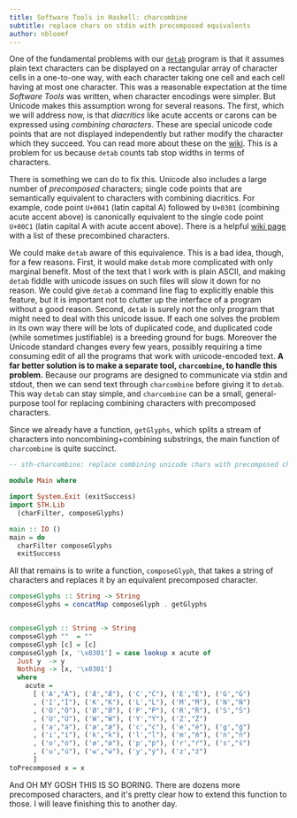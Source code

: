 ```yaml
---
title: Software Tools in Haskell: charcombine
subtitle: replace chars on stdin with precomposed equivalents
author: nbloomf
---
```


One of the fundamental problems with our [``detab``](/pages/sth/tool/detab.html) program is that it assumes plain text characters can be displayed on a rectangular array of character cells in a one-to-one way, with each character taking one cell and each cell having at most one character. This was a reasonable expectation at the time *Software Tools* was written, when character encodings were simpler. But Unicode makes this assumption wrong for several reasons. The first, which we will address now, is that *diacritics* like acute accents or carons can be expressed using *combining characters*. These are special unicode code points that are not displayed independently but rather modify the character which they succeed. You can read more about these on the [wiki](https://en.wikipedia.org/wiki/Combining_character). This is a problem for us because ``detab`` counts tab stop widths in terms of characters.

There is something we can do to fix this. Unicode also includes a large number of *precomposed* characters; single code points that are semantically equivalent to characters with combining diacritics. For example, code point ``U+0041`` (latin capital A) followed by ``U+0301`` (combining acute accent above) is canonically equivalent to the single code point ``U+00C1`` (latin capital A with acute accent above). There is a helpful [wiki page](https://en.wikipedia.org/wiki/List_of_precomposed_Latin_characters_in_Unicode) with a list of these precombined characters.

We could make ``detab`` aware of this equivalence. This is a bad idea, though, for a few reasons. First, it would make ``detab`` more complicated with only marginal benefit. Most of the text that I work with is plain ASCII, and making ``detab`` fiddle with unicode issues on such files will slow it down for no reason. We could give ``detab`` a command line flag to explicitly enable this feature, but it is important not to clutter up the interface of a program without a good reason. Second, ``detab`` is surely not the only program that might need to deal with this unicode issue. If each one solves the problem in its own way there will be lots of duplicated code, and duplicated code (while sometimes justifiable) is a breeding ground for bugs. Moreover the Unicode standard changes every few years, possibly requiring a time consuming edit of all the programs that work with unicode-encoded text. **A far better solution is to make a separate tool, ``charcombine``, to handle this problem.** Because our programs are designed to communicate via stdin and stdout, then we can send text through ``charcombine`` before giving it to ``detab``. This way ``detab`` can stay simple, and ``charcombine`` can be a small, general-purpose tool for replacing combining characters with precomposed characters.

Since we already have a function, ``getGlyphs``, which splits a stream of characters into noncombining+combining substrings, the main function of ``charcombine`` is quite succinct.


```haskell
-- sth-charcombine: replace combining unicode chars with precomposed chars

module Main where

import System.Exit (exitSuccess)
import STH.Lib
  (charFilter, composeGlyphs)

main :: IO ()
main = do
  charFilter composeGlyphs
  exitSuccess
```


All that remains is to write a function, ``composeGlyph``, that takes a string of characters and replaces it by an equivalent precomposed character.


```haskell
composeGlyphs :: String -> String
composeGlyphs = concatMap composeGlyph . getGlyphs


composeGlyph :: String -> String
composeGlyph ""  = ""
composeGlyph [c] = [c]
composeGlyph [x, '\x0301'] = case lookup x acute of
  Just y  -> y
  Nothing -> [x, '\x0301']
  where
    acute =
      [ ('A',"Á"), ('Æ',"Ǽ"), ('C',"Ć"), ('E',"É"), ('G',"Ǵ")
      , ('I',"Í"), ('K',"Ḱ"), ('L',"Ĺ"), ('M',"Ḿ"), ('N',"Ń")
      , ('O',"Ó"), ('Ø',"Ǿ"), ('P',"Ṕ"), ('R',"Ŕ"), ('S',"Ś")
      , ('U',"Ú"), ('W',"Ẃ"), ('Y',"Ý"), ('Z',"Ź")
      , ('a',"á"), ('æ',"ǽ"), ('c',"ć"), ('e',"é"), ('g',"ǵ")
      , ('i',"í"), ('k',"ḱ"), ('l',"ĺ"), ('m',"ḿ"), ('n',"ń")
      , ('o',"ó"), ('ø',"ǿ"), ('p',"ṕ"), ('r',"ŕ"), ('s',"ś")
      , ('u',"ú"), ('w',"ẃ"), ('y',"ý"), ('z',"ź")
      ]
toPrecomposed x = x
```


And OH MY GOSH THIS IS SO BORING. There are dozens more precomposed characters, and it's pretty clear how to extend this function to those. I will leave finishing this to another day.
